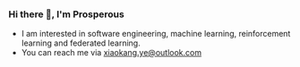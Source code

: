 ### Hi there 👋, I'm Prosperous
-  I am interested in software engineering, machine learning, reinforcement learning and federated learning.
- You can reach me via xiaokang.ye@outlook.com

<!--
**ProsperousYe/ProsperousYe** is a ✨ _special_ ✨ repository because its `README.md` (this file) appears on your GitHub profile.

- 🔭 I’m currently majoring in Computer Science@SWJTU-Leeds Joint School🧐
- 📫 How to reach me: mn20xy@leeds.ac.uk
-->

